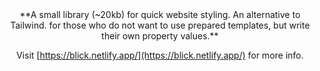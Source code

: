 <center>  
**A small library (~20kb) for quick website styling. An alternative to Tailwind. for those who do not want to use prepared templates, but write their own property values.**

Visit [https://blick.netlify.app/](https://blick.netlify.app/) for more info.
</center>
